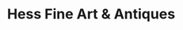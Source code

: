 ---
title: "Hess Fine Art & Antiques"
url: /saint-petersburg/hess-fine-art-und-antiques/
shop: Antiquitäten
---